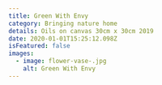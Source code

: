 ```yaml
---
title: Green With Envy
category: Bringing nature home
details: Oils on canvas 30cm x 30cm 2019
date: 2020-01-01T15:25:12.098Z
isFeatured: false
images:
  - image: flower-vase-.jpg
    alt: Green With Envy
---
```

